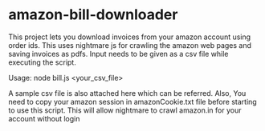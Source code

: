 # amazon-bill-downloader
This project lets you download invoices from your amazon account using order ids. This uses nightmare js for crawling the amazon web pages and saving invoices as pdfs.
Input needs to be given as a csv file while executing the script.

Usage: node bill.js <your_csv_file>

A sample csv file is also attached here which can be referred. Also, You need to copy your amazon session in amazonCookie.txt file before starting to use this script. This will allow nightmare to crawl amazon.in for your account without login